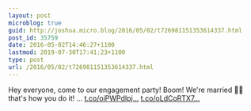 ```yaml
---
layout: post
microblog: true
guid: http://joshua.micro.blog/2016/05/02/t726981151353614337.html
post_id: 35759
date: 2016-05-02T14:46:27+1100
lastmod: 2019-07-30T17:41:23+1100
type: post
url: /2016/05/02/t726981151353614337.html
---
```

Hey everyone, come to our engagement party! Boom! We're married ✌🏻️ that's how you do it!
… [t.co/oiPWPdIpj...](https://t.co/oiPWPdIpjQ) [t.co/oLdCoRTX7...](https://t.co/oLdCoRTX7X)
